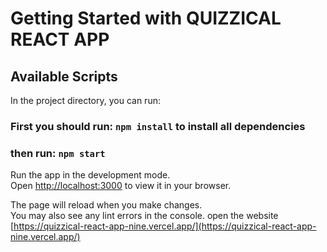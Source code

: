 # Getting Started with QUIZZICAL REACT APP

## Available Scripts

In the project directory, you can run:

### First you should run: `npm install` to install all dependencies

### then run: `npm start`

Run the app in the development mode.\
Open [http://localhost:3000](http://localhost:3000) to view it in your browser.

The page will reload when you make changes.\
You may also see any lint errors in the console.
open the website [https://quizzical-react-app-nine.vercel.app/](https://quizzical-react-app-nine.vercel.app/) 
